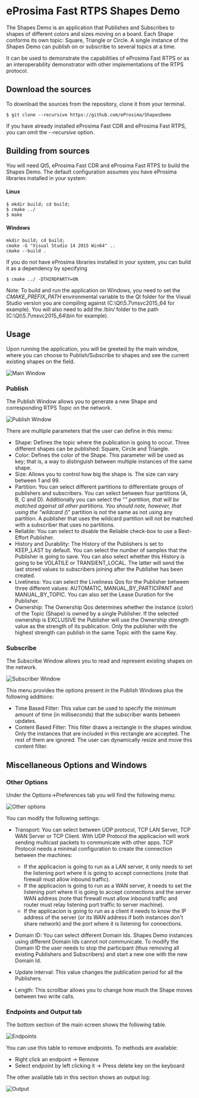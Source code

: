 # eProsima Fast RTPS Shapes Demo

The Shapes Demo is an application that Publishes and Subscribes to shapes of different colors and sizes moving on a board. Each Shape conforms its own topic: Square, Triangle or Circle. A single instance of the Shapes Demo can publish on or subscribe to several topics at a time.

It can be used to demonstrate the capabilities of eProsima Fast RTPS or as an interoperability demonstrator with other implementations of the RTPS protocol.

## Download the sources

To download the sources from the repository, clone it from your terminal.

    $ git clone --recursive https://github.com/eProsima/ShapesDemo

If you have already installed eProsima Fast CDR and eProsima Fast RTPS, you can omit the *--recursive* option.

## Building from sources

You will need Qt5, eProsima Fast CDR and eProsima Fast RTPS to build the Shapes Demo. The default configuration assumes you have eProsima libraries installed in your system: 

#### Linux

    $ mkdir build; cd build;
    $ cmake ../
    $ make

#### Windows

    mkdir build; cd build;
    cmake -G "Visual Studio 14 2015 Win64" ..
    cmake --build .

If you do not have eProsima libraries installed in your system, you can build it as a dependency by specifying 

    $ cmake ../ -DTHIRDPARTY=ON

Note: To build and run the application on Windows, you need to set the *CMAKE_PREFIX_PATH* environmental variable to the Qt folder for the Visual Studio version you are compiling against (C:\Qt\5.7\msvc2015_64 for example). You will also need to add the /bin/ folder to the path (C:\Qt\5.7\msvc2015_64\bin for example).

## Usage

Upon running the application, you will be greeted by the main window, where you can choose to Publish/Subscribe to shapes and see the current existing shapes on the field.

![Main Window](/docs/MainWindow.png)

### Publish

The Publish Window allows you to generate a new Shape and corresponding RTPS Topic on the network.

![Publish Window](/docs/PublisherScreen.png)

There are multiple parameters that the user can define in this menu:

* Shape: Defines the topic where the publication is going to occur. Three different shapes can be published: Square, Circle and Triangle. 
* Color: Defines the color of the Shape. This parameter will be used as key; that is, a way to distinguish between multiple instances of the same shape.
* Size: Allows you to control how big the shape is. The size can vary between 1 and 99.
* Partition: You can select different partitions to differentiate groups of publishers and subscribers. You can select between four partitions (A, B, C and D). Additionally you can select the “*” partition, that will be matched against all other partitions. You should note, however, that using the “wildcard (*)” partition is not the same as not using any partition. A publisher that uses the wildcard partition will not be matched with a subscriber that uses no partitions. 
* Reliable: You can select to disable the Reliable check-box to use a Best-Effort Publisher.
* History and Durability: The History of the Publishers is set to KEEP_LAST by default. You can select the number of samples that the Publisher is going to save. You can also select whether this History is going to be VOLATILE or TRANSIENT_LOCAL. The latter will send the last stored values to subscribers joining after the Publisher has been created. 
* Liveliness: You can select the Liveliness Qos for the Publisher between three different values: AUTOMATIC, MANUAL_BY_PARTICIPANT and MANUAL_BY_TOPIC. You can also set the Lease Duration for the Publisher.
* Ownership: The Ownership Qos determines whether the instance (color) of the Topic (Shape) is owned by a single Publisher. If the selected ownership is EXCLUSIVE the Publisher will use the Ownership strength value as the strength of its publication. Only the publisher with the highest strength can publish in the same Topic with the same Key. 

### Subscribe

The Subscribe Window allows you to read and represent existing shapes on the network.

![Subscriber Window](/docs/SubscriberScreen.png)

This menu provides the options present in the Publish Windows plus the following additions:

* Time Based Filter: This value can be used to specify the minimum amount of time (in milliseconds) that the subscriber wants between updates. 
* Content Based Filter: This filter draws a rectangle in the shapes window. Only the instances that are included in this rectangle are accepted. The rest of them are ignored. The user can dynamically resize and move this content filter. 

## Miscellaneous Options and Windows

### Other Options

Under the Options->Preferences tab you will find the following menu:

![Other options](/docs/options.png)

You can modify the following settings:

* Transport: You can select between UDP protocol, TCP LAN Server, TCP WAN Server or TCP Client.
With UDP Protocol the applicacion will work sending multicast packets to communicate with other apps. 
TCP Protocol needs a minimal configuration to create the connection between the machines:

	- If the applicacion is going to run as a LAN server, it only needs to set the listening port where it is going to accept connections (note that firewall must allow inbound traffic).
	- If the applicacion is going to run as a WAN server, it needs to set the listening port where it is going to accept connections and the server WAN address (note that firewall must allow inbound traffic and router must relay listening port traffic to server machine).
	- If the applicacion is going to run as a client it needs to know the IP address of the server (or its WAN address if both instances don't share network) and the port where it is listening for connections.

* Domain ID: You can select different Domain Ids. Shapes Demo instances using different Domain Ids cannot not communicate. To modify the Domain ID the user needs to stop the participant (thus removing all existing Publishers and Subscribers) and start a new one with the new Domain Id.
* Update interval: This value changes the publication period for all the Publishers. 
* Length:  This  scrollbar allows you to change how much the Shape moves between two write calls. 

### Endpoints and Output tab

The bottom section of the main screen shows the following table.

![Endpoints](/docs/endpoints.png)

You can use this table to remove endpoints. To methods are available:

* Right click an endpoint -> Remove
* Select endpoint by left clicking it -> Press delete key on the keyboard

The other available tab in this section shows an output log:

![Output](/docs/log.png)

